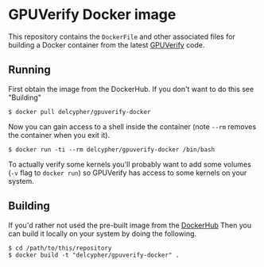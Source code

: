 GPUVerify Docker image
======================

This repository contains the ``DockerFile`` and other associated files
for building a Docker container from the latest [GPUVerify](https://gpuverify.codeplex.com/) code.

Running
-------

First obtain the image from the DockerHub. If you don't want to do this see "Building"

```
$ docker pull delcypher/gpuverify-docker
```

Now you can gain access to a shell inside the container (note ``--rm`` removes
the container when you exit it).

```
$ docker run -ti --rm delcypher/gpuverify-docker /bin/bash
```

To actually verify some kernels you'll probably want to add
some volumes (``-v`` flag to ``docker run``) so GPUVerify has
access to some kernels on your system.

Building
--------

If you'd rather not used the pre-built image from the [DockerHub](https://registry.hub.docker.com/u/delcypher/gpuverify-docker/)
Then you can build it locally on your system by doing the following.

```
$ cd /path/to/this/repository
$ docker build -t "delcypher/gpuverify-docker" .
```
